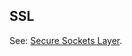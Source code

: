 ## SSL

<p class="c8"><span>See: </span><span class="c2"><a class="c3" href="#h.gxktv8f54wc8">Secure Sockets Layer</a></span><span class="c0">.</span></p>

